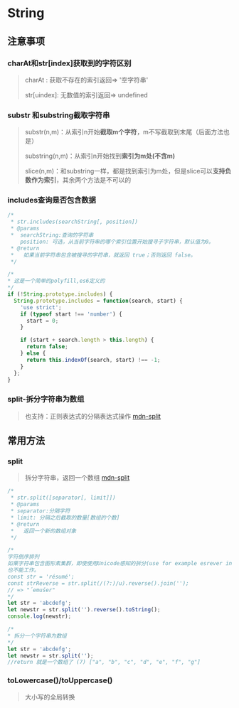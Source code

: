 # String

## 注意事项

### charAt和str[index]获取到的字符区别

> charAt : 获取不存在的索引返回=> '空字符串'
>
> str[uindex]: 无数值的索引返回=> undefined

### substr 和substring截取字符串

> substr(n,m)：从索引n开始**截取m个字符**，m不写截取到末尾（后面方法也是）
>
> substring(n,m)：从索引n开始找到**索引为m处(不含m)**
>
> slice(n,m)：和substring一样，都是找到索引为m处，但是slice可以**支持负数作为索引**，其余两个方法是不可以的

### includes查询是否包含数据

```javascript
/*
 * str.includes(searchString[, position])
 * @params
 *  searchString:查询的字符串
    position: 可选，从当前字符串的哪个索引位置开始搜寻子字符串，默认值为0。
 * @return
 *   如果当前字符串包含被搜寻的字符串，就返回 true；否则返回 false。
 */

/*
* 这是一个简单的polyfill,es6定义的
*/
if (!String.prototype.includes) {
  String.prototype.includes = function(search, start) {
    'use strict';
    if (typeof start !== 'number') {
      start = 0;
    }

    if (start + search.length > this.length) {
      return false;
    } else {
      return this.indexOf(search, start) !== -1;
    }
  };
}
```

### split-拆分字符串为数组

> 也支持：正则表达式的分隔表达式操作
> [mdn-split](https://developer.mozilla.org/zh-CN/docs/Web/JavaScript/Reference/Global_Objects/String/split)

## 常用方法

### split

> 拆分字符串，返回一个数组
> [mdn-split](https://developer.mozilla.org/zh-CN/docs/Web/JavaScript/Reference/Global_Objects/String/split)

```javascript
/*
 * str.split([separator[, limit]])
 * @params
 * separator:分隔字符
 * limit: 分隔之后截取的数量[数组的个数]
 * @return
 *   返回一个新的数组对象
 */

/*
字符倒序排列
如果字符串包含图形素集群，即使使用Unicode感知的拆分(use for example esrever instead)，
也不能工作。
const str = 'résumé';
const strReverse = str.split(/(?:)/u).reverse().join('');
// => "́emuśer"
*/
let str = 'abcdefg';
let newstr = str.split('').reverse().toString();
console.log(newstr);

/*
* 拆分一个字符串为数组
*/
let str = 'abcdefg';
let newstr = str.split('');
//return 就是一个数组了 (7) ["a", "b", "c", "d", "e", "f", "g"]
```

### toLowercase()/toUppercase()

> 大小写的全局转换

